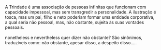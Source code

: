 ﻿A Trindade é uma associação de pessoas infinitas que funcionam com capacidade impessoal, mas sem transgredir a personalidade. A ilustração é tosca, mas um pai, filho e neto poderiam formar uma entidade corporativa, a qual seria não pessoal, mas, não obstante, sujeita às suas vontades pessoais.  <BR><BR>nonetheless e nevertheless quer dizer não obstante? São sinônimos, traduzíveis como: não obstante, apesar disso, a despeito disso.....